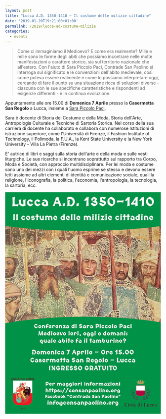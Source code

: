 ```yaml
---
layout: post
title: "Lucca A.D. 1350-1410 ~ Il costume delle milizie cittadine"
date: '2019-01-20T19:21:00+01:00'
permalink: /2019/lucca-ad-costume-milizie
categories:
  - eventi
---
```


> Come ci immaginiamo il Medioevo? E come era realmente? Mille e mille sono le
> forme degli abiti che possiamo incontrare nelle molte manifestazioni a
> carattere storico, sia sul territorio nazionale che all'estero. Con l'aiuto di
> Sara Piccolo Paci, Contrade San Paolino si interroga sul significato e le
> convenzioni dell'abito medievale, così come poteva essere realmente e come lo
> possiamo interpretare oggi, cercando di fare il punto su una situazione ricca
> di soluzioni diverse - ciascuna con le sue specifiche caratteristiche e
> rispondenti ad esigenze differenti - e in continua evoluzione.

<!-- more -->

Appuntamento alle ore 15.00 di **Domenica 7 Aprile** presso la **Casermetta San
Regolo** a Lucca, insieme a [Sara Piccolo Paci](https://www.sarapacipiccolo.com/).

Sara è docente di Storia del Costume e della Moda, Storia dell'Arte,
Antropologia Culturale e Tecniche di Sartoria Storica. Nel corso della sua
carriera di docente ha collaborato e collabora con numerose Istituzioni di
istruzione superiore, come l'Università di Firenze, il Fashion Institute of
Technology, il Polimoda, la F.U.A., la Kent State University e la New York
University - Villa La Pietra (Firenze).

E' autrice di libri e saggi sulla storia dell'arte e della moda e sulle vesti
liturgiche. Le sue ricerche si incentrano soprattutto sul rapporto tra Corpo,
Moda e Società, con approccio multidisciplinare. Per lei moda e costume sono uno
dei mezzi con i quali l'uomo esprime se stesso e devono essere letti assieme ad
altri elementi di identità e comunicazione sociale, quali la religione,
l'iconografia, la politica, l'economia, l'antropologia, la tecnologia, la
sartoria, ecc.

![Lucca conferenza Sara Piccolo Paci Contrade San Paolino balestrieri](/assets/images/2019/conferenza-sara-piccolo-paci/milizie.jpg)

<script type="application/ld+json">
{
  "@context": "http://schema.org",
  "@type": "Event",
  "location": {
    "@type": "Place",
    "address": {
      "@type": "PostalAddress",
      "addressLocality": "Lucca",
      "addressRegion": "LU",
      "postalCode": "55100",
      "streetAddress": "Casermetta San Regolo"
    },
    "name": "Casermetta del Baluardo San Regolo - Lucca"
  },
  "offers": {
    "@type": "Offer",
    "price": "0",
    "priceCurrency": "EUR",
    "url": "https://consanpaolino.org/2019/lucca-ad-costume-milizie",
    "availability": "http://schema.org/InStock",
    "validFrom": "2019-01-01T00:00"
  },
  "image": [
    "https://consanpaolino.org/assets/images/2019/conferenza-sara-piccolo-paci/milizie.jpg"
  ],
  "performer": {
    "@type": "PerformingGroup",
    "name": "Contrade San Paolino",
    "email": "consanpaolino@gmail.com"
  },
  "name": "Lucca A.D. 1350-1410",
  "description": "Come ci immaginiamo il Medioevo? E come era realmente? Mille e mille sono le forme degli abiti che possiamo incontrare nelle molte manifestazioni a carattere storico, sia sul territorio nazionale che all’estero. Con l’aiuto di Sara Piccolo Paci, Contrade San Paolino si interroga sul significato e le convenzioni dell’abito medievale, così come poteva essere realmente e come lo possiamo soluzioni diverse - ciascuna con le sue specifiche caratteristiche e rispondenti interpretare oggi, cercando di fare il punto su una situazione ricca di ad esigenze differenti - e in continua evoluzione.",
  "eventStatus": "EventScheduled",
  "isAccessibleForFree": true,
  "startDate": "2019-04-07T15:00",
  "endDate": "2019-04-07T17:00",
  "url": "https://consanpaolino.org"
}
</script>